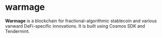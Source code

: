 # warmage

**Warmage** is a blockchain for fractional-algorithmic stablecoin and various vanward DeFi-specific innovations. It is built using Cosmos SDK and Tendermint.
